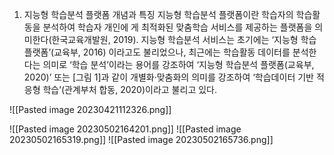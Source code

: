 1. 지능형 학습분석 플랫폼 개념과 특징 지능형 학습분석 플랫폼이란 학습자의 학습활동을 분석하여 학습자 개인에 게 최적화된 맞춤학습 서비스를 제공하는 플랫폼을 의미한다(한국교육개발원, 2019). 지능형 학습분석 서비스는 초기에는 ‘지능형 학습플랫폼’(교육부, 2016) 이라고도 불리었으나, 최근에는 학습활동 데이터를 분석한다는 의미로 ‘학습 분석’이라는 용어를 강조하여 ‘지능형 학습분석 플랫폼(교육부, 2020)’ 또는 [그림 1]과 같이 개별화·맞춤화의 의미를 강조하여 ‘학습데이터 기반 적응형 학습’(관계부처 합동, 2020)이라고 불리고 있다.

![[Pasted image 20230421112326.png]]

![[Pasted image 20230502164201.png]]
![[Pasted image 20230502165319.png]]
![[Pasted image 20230502165736.png]]
